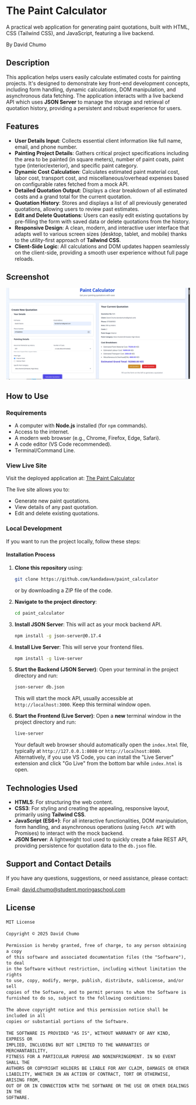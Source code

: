 # The Paint Calculator

A practical web application for generating paint quotations, built with HTML, CSS (Tailwind CSS), and JavaScript, featuring a live backend.

By David Chumo

## Description

This application helps users easily calculate estimated costs for painting projects. It's designed to demonstrate key front-end development concepts, including form handling, dynamic calculations, DOM manipulation, and asynchronous data fetching. The application interacts with a live backend API  which uses **JSON Server** to manage the storage and retrieval of quotation history, providing a persistent and robust experience for users.

## Features

  * **User Details Input**: Collects essential client information like full name, email, and phone number.
  * **Painting Project Details**: Gathers critical project specifications including the area to be painted (in square meters), number of paint coats, paint type (interior/exterior), and specific paint category.
  * **Dynamic Cost Calculation**: Calculates estimated paint material cost, labor cost, transport cost, and miscellaneous/overhead expenses based on configurable rates fetched from a mock API.
  * **Detailed Quotation Output**: Displays a clear breakdown of all estimated costs and a grand total for the current quotation.
  * **Quotation History**: Stores and displays a list of all previously generated quotations, allowing users to review past estimates.
  * **Edit and Delete Quotations**: Users can easily edit existing quotations by pre-filling the form with saved data or delete quotations from the history.
  * **Responsive Design**: A clean, modern, and interactive user interface that adapts well to various screen sizes (desktop, tablet, and mobile) thanks to the utility-first approach of **Tailwind CSS**.
  * **Client-Side Logic**: All calculations and DOM updates happen seamlessly on the client-side, providing a smooth user experience without full page reloads.

## Screenshot

![App Screenshot](Screenshot_20250627_130154.png)

## How to Use

### Requirements

  * A computer with **Node.js** installed (for `npm` commands).
  * Access to the internet.
  * A modern web browser (e.g., Chrome, Firefox, Edge, Safari).
  * A code editor (VS Code recommended).
  * Terminal/Command Line.

### View Live Site

Visit the deployed application at: [The Paint Calculator](https://kandadave.github.io/paint_calculator/)

The live site allows you to:

  * Generate new paint quotations.
  * View details of any past quotation.
  * Edit and delete existing quotations.

### Local Development

If you want to run the project locally, follow these steps:

#### Installation Process

1.  **Clone this repository** using:

    ```bash
    git clone https://github.com/kandadave/paint_calculator 
    ```

    or by downloading a ZIP file of the code.

2.  **Navigate to the project directory**:

    ```bash
    cd paint_calculator 
    ```

3.  **Install JSON Server**: This will act as your mock backend API.

    ```bash
    npm install -g json-server@0.17.4
    ```

4.  **Install Live Server**: This will serve your frontend files.

    ```bash
    npm install -g live-server
    ```

5.  **Start the Backend (JSON Server)**: Open your terminal in the project directory and run:

    ```bash
    json-server db.json
    ```

    This will start the mock API, usually accessible at `http://localhost:3000`. Keep this terminal window open.

6.  **Start the Frontend (Live Server)**: Open a **new** terminal window in the project directory and run:

    ```bash
    live-server
    ```

    Your default web browser should automatically open the `index.html` file, typically at `http://127.0.0.1:8080` or `http://localhost:8080`.
    Alternatively, if you use VS Code, you can install the "Live Server" extension and click "Go Live" from the bottom bar while `index.html` is open.

## Technologies Used

  * **HTML5**: For structuring the web content.
  * **CSS3**: For styling and creating the appealing, responsive layout, primarily using **Tailwind CSS**.
  * **JavaScript (ES6+)**: For all interactive functionalities, DOM manipulation, form handling, and asynchronous operations (using `Fetch API` with Promises) to interact with the mock backend.
  * **JSON Server**: A lightweight tool used to quickly create a fake REST API, providing persistence for quotation data to the `db.json` file.

## Support and Contact Details

If you have any questions, suggestions, or need assistance, please contact:

Email: david.chumo@student.moringaschool.com

## License

```
MIT License

Copyright © 2025 David Chumo

Permission is hereby granted, free of charge, to any person obtaining a copy
of this software and associated documentation files (the "Software"), to deal
in the Software without restriction, including without limitation the rights
to use, copy, modify, merge, publish, distribute, sublicense, and/or sell
copies of the Software, and to permit persons to whom the Software is
furnished to do so, subject to the following conditions:

The above copyright notice and this permission notice shall be included in all
copies or substantial portions of the Software.

THE SOFTWARE IS PROVIDED "AS IS", WITHOUT WARRANTY OF ANY KIND, EXPRESS OR
IMPLIED, INCLUDING BUT NOT LIMITED TO THE WARRANTIES OF MERCHANTABILITY,
FITNESS FOR A PARTICULAR PURPOSE AND NONINFRINGEMENT. IN NO EVENT SHALL THE
AUTHORS OR COPYRIGHT HOLDERS BE LIABLE FOR ANY CLAIM, DAMAGES OR OTHER
LIABILITY, WHETHER IN AN ACTION OF CONTRACT, TORT OR OTHERWISE, ARISING FROM,
OUT OF OR IN CONNECTION WITH THE SOFTWARE OR THE USE OR OTHER DEALINGS IN THE
SOFTWARE.
```